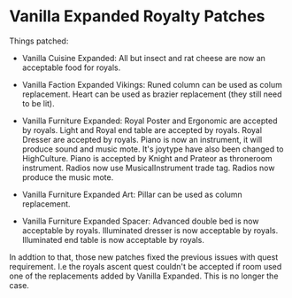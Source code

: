 # Vanilla Expanded Royalty Patches

Things patched:

- Vanilla Cuisine Expanded: 
    All but insect and rat cheese are now an acceptable food for royals.

- Vanilla Faction Expanded Vikings: 
    Runed column can be used as colum replacement.
    Heart can be used as brazier replacement (they still need to be lit).

- Vanilla Furniture Expanded:
    Royal Poster and Ergonomic are accepted by royals.
    Light and Royal end table are accepted by royals.
    Royal Dresser are accepted by royals.
    Piano is now an instrument, it will produce sound and music mote. It's joytype have also been changed to HighCulture.
    Piano is accepted by Knight and Prateor as throneroom instrument.
    Radios now use MusicalInstrument trade tag.
    Radios now produce the music mote.

- Vanilla Furniture Expanded Art:
    Pillar can be used as column replacement.

- Vanilla Furniture Expanded Spacer:
    Advanced double bed is now acceptable by royals.
    Illuminated dresser is now acceptable by royals.
    Illuminated end table is now acceptable by royals.

In addtion to that, those new patches fixed the previous issues with quest requirement. I.e the royals ascent quest couldn't be accepted if room used one of the replacements added by Vanilla Expanded. This is no longer the case.